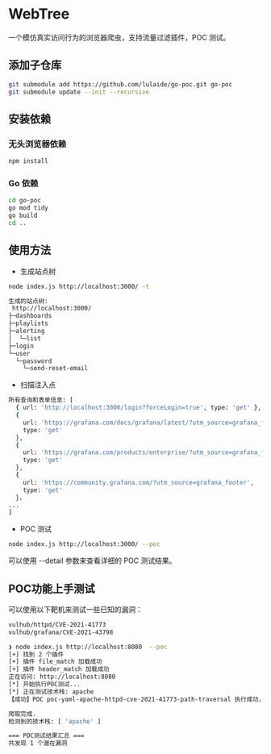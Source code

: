 # WebTree

一个模仿真实访问行为的浏览器爬虫，支持流量过滤插件，POC 测试。

## 添加子仓库

``` bash
git submodule add https://github.com/lulaide/go-poc.git go-poc
git submodule update --init --recursive
```

## 安装依赖

### 无头浏览器依赖

``` bash
npm install
```

### Go 依赖

``` bash
cd go-poc
go mod tidy
go build
cd ..
```

## 使用方法

- 生成站点树
  
``` bash
node index.js http://localhost:3000/ -t
```

``` txt
生成的站点树:
 http://localhost:3000/
├─dashboards
├─playlists
├─alerting
│  └─list
├─login
└─user
  └─password
    └─send-reset-email
```

- 扫描注入点

``` bash
所有查询和表单信息: [
  { url: 'http://localhost:3000/login?forceLogin=true', type: 'get' },
  {
    url: 'https://grafana.com/docs/grafana/latest/?utm_source=grafana_footer',
    type: 'get'
  },
  {
    url: 'https://grafana.com/products/enterprise/?utm_source=grafana_footer',
    type: 'get'
  },
  {
    url: 'https://community.grafana.com/?utm_source=grafana_footer',
    type: 'get'
  }，
...
]
```

- POC 测试

``` bash
node index.js http://localhost:3000/ --poc
```

可以使用 --detail 参数来查看详细的 POC 测试结果。

## POC功能上手测试

可以使用以下靶机来测试一些已知的漏洞：

``` txt
vulhub/httpd/CVE-2021-41773
vulhub/grafana/CVE-2021-43798
```

``` bash
❯ node index.js http://localhost:8080  --poc
[+] 找到 2 个插件
[+] 插件 file_match 加载成功
[+] 插件 header_match 加载成功
正在访问: http://localhost:8080
[*] 开始执行POC测试...
[*] 正在测试技术栈: apache
【成功】POC poc-yaml-apache-httpd-cve-2021-41773-path-traversal 执行成功，目标可能存在漏洞！

爬取完成.
检测到的技术栈: [ 'apache' ]

=== POC测试结果汇总 ===
共发现 1 个潜在漏洞
```
